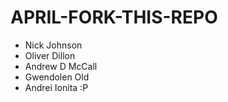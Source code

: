 # APRIL-FORK-THIS-REPO

- Nick Johnson
- Oliver Dillon
- Andrew D McCall
- Gwendolen Old
- Andrei Ionita :P
